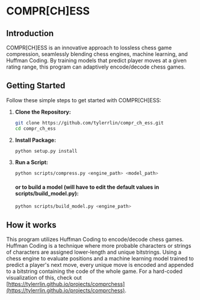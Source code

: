 # COMPR\[CH]ESS

## Introduction

COMPR\[CH]ESS is an innovative approach to lossless chess game compression, seamlessly blending chess engines, machine learning, and Huffman Coding. By training models that predict player moves at a given rating range, this program can adaptively
encode/decode chess games.

## Getting Started

Follow these simple steps to get started with COMPR[CH]ESS:

1. **Clone the Repository:**
    ```bash
    git clone https://github.com/tylerrlin/compr_ch_ess.git
    cd compr_ch_ess
    ```
2. **Install Package:**
    ```bash
    python setup.py install
    ```
3. **Run a Script:**

    ```bash
    python scripts/compress.py <engine_path> <model_path>
    ```

    #### or to build a model (will have to edit the default values in scripts/build_model.py):

    ```bash
    python scripts/build_model.py <engine_path>
    ```

## How it works

This program utilizes Huffman Coding to encode/decode chess games. Huffman Coding is a technique where more probable characters
or strings of characters are assigned lower-length and unique bitstrings. Using a chess engine to evaluate positions and a machine learning model trained to predict a player's next move, every unique move is encoded and appended to a bitstring containing the code of the whole game. For a hard-coded visualization of this, check out [https://tylerrlin.github.io/projects/comprchess](https://tylerrlin.github.io/projects/comprchess).
